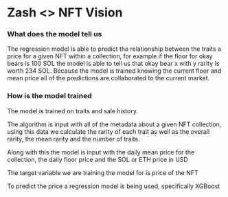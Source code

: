 # Zash <> NFT Vision

### What does the model tell us

The regression model is able to predict the relationship between the traits a price for a given NFT within a collection, for example if the floor for okay bears is 100 SOL the model is able to tell us that okay bear x with y rarity is worth 234 SOL. Because the model is trained knowing the current floor and mean price all of the predictions are collaborated to the current market.

### How is the model trained

The model is trained on traits and sale history.

The algorithm is input with all of the metadata about a given NFT collection, using this data we calculate the rarity of each trait as well as the overall rarity, the mean rarity and the number of traits.

Along with this the model is input with the daily mean price for the collection, the daily floor price and the SOL or ETH price in USD

The target variable we are training the model for is price of the NFT

To predict the price a regression model is being used, specifically XGBoost

